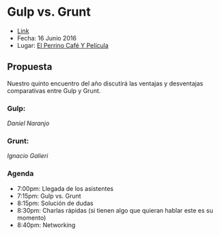 # Gulp vs. Grunt
  - [Link](http://www.meetup.com/Beer-JS-Bogota/)
  - Fecha: 16 Junio 2016
  - Lugar: [El Perrino Café Y Película](https://www.google.com.co/maps/place/El+Perrino+cafe+y+pelicula/@4.6613399,-74.0666472,17z/data=!3m1!4b1!4m2!3m1!1s0x8e3f9a5a1d3caa01:0x9d7992cc767061f7)

## Propuesta
Nuestro quinto encuentro del año discutirá las ventajas y desventajas comparativas entre Gulp y Grunt.

### Gulp:

*Daniel Naranjo*

### Grunt:

*Ignacio Galieri*


### Agenda

  - 7:00pm: Llegada de los asistentes
  - 7:15pm: Gulp vs. Grunt
  - 8:15pm: Solución de dudas
  - 8:30pm: Charlas rápidas (si tienen algo que quieran hablar este es su momento)
  - 8:40pm: Networking
